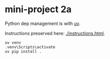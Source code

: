 # mini-project 2a

Python dep management is with [uv](https://github.com/astral-sh/uv).

Instructions preserved here: [./instructions.html](./instructions.html).

```
uv venv
.venv\Scripts\activate
uv pip install .
```